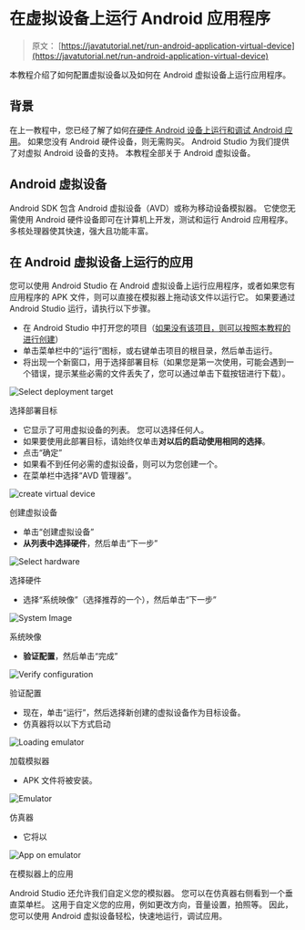 # 在虚拟设备上运行 Android 应用程序

> 原文： [https://javatutorial.net/run-android-application-virtual-device](https://javatutorial.net/run-android-application-virtual-device)

本教程介绍了如何配置虚拟设备以及如何在 Android 虚拟设备上运行应用程序。

## 背景

在上一教程中，您已经了解了如何[在硬件 Android 设备上运行和调试 Android 应用](https://javatutorial.net/running-debugging-android-applications)。 如果您没有 Android 硬件设备，则无需购买。 Android Studio 为我们提供了对虚拟 Android 设备的支持。 本教程全部关于 Android 虚拟设备。

## Android 虚拟设备

Android SDK 包含 Android 虚拟设备（AVD）或称为移动设备模拟器。 它使您无需使用 Android 硬件设备即可在计算机上开发，测试和运行 Android 应用程序。 多核处理器使其快速，强大且功能丰富。

## 在 Android 虚拟设备上运行的应用

您可以使用 Android Studio 在 Android 虚拟设备上运行应用程序，或者如果您有应用程序的 APK 文件，则可以直接在模拟器上拖动该文件以运行它。 如果要通过 Android Studio 运行，请执行以下步骤。

*   在 Android Studio 中打开您的项目（[如果没有该项目，则可以按照本教程的进行创建](https://javatutorial.net/creating-simple-android-app)）
*   单击菜单栏中的“运行”图标，或右键单击项目的根目录，然后单击运行。
*   将出现一个新窗口，用于选择部署目标（如果您是第一次使用，可能会遇到一个错误，提示某些必需的文件丢失了，您可以通过单击下载按钮进行下载）。

![Select deployment target](img/053889af20faeaaf9e703f9639c422b7.jpg)

选择部署目标

*   它显示了可用虚拟设备的列表。 您可以选择任何人。
*   如果要使用此部署目标，请始终仅单击**对以后的启动使用相同的选择**。
*   点击“确定”
*   如果看不到任何必需的虚拟设备，则可以为您创建一个。
*   在菜单栏中选择“AVD 管理器”。

![create virtual device](img/6e7b64e7da2a86790a4ad8e1a0732cbc.jpg)

创建虚拟设备

*   单击“创建虚拟设备”
*   **从列表中选择硬件**，然后单击“下一步”

![Select hardware](img/da93d7129419ea75c3fb655ecad9be4b.jpg)

选择硬件

*   选择“系统映像”（选择推荐的一个），然后单击“下一步”

![System Image](img/5218e9fe276e345e127f80a70e51218d.jpg)

系统映像

*   **验证配置**，然后单击“完成”

![Verify configuration](img/cf9c12c4d582579552e66be5d44bbc84.jpg)

验证配置

*   现在，单击“运行”，然后选择新创建的虚拟设备作为目标设备。
*   仿真器将以以下方式启动

![Loading emulator](img/2e0575b697cd81717df2085e4e98de73.jpg)

加载模拟器

*   APK 文件将被安装。

![Emulator](img/471b30d0a0ef474c92b73238071e5d58.jpg)

仿真器

*   它将以

![App on emulator](img/1675eb3d090c548971fd6b7e9c061a0b.jpg)

在模拟器上的应用

Android Studio 还允许我们自定义您的模拟器。 您可以在仿真器右侧看到一个垂直菜单栏。 这用于自定义您的应用，例如更改方向，音量设置，拍照等。 因此，您可以使用 Android 虚拟设备轻松，快速地运行，调试应用。